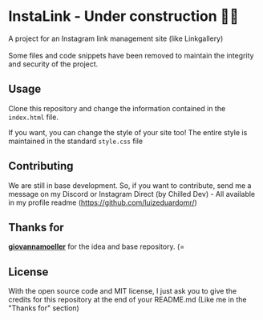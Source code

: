 # InstaLink - Under construction  👨‍💻
A project for an Instagram link management site (like Linkgallery)
</br>
</br>
Some files and code snippets have been removed to maintain the integrity and security of the project.

## Usage

Clone this repository and change the information contained in the `index.html` file.

If you want, you can change the style of your site too! The entire style is maintained in the standard `style.css` file

## Contributing
We are still in base development. So, if you want to contribute, send me a message on my Discord or Instagram Direct (by Chilled Dev) - All available in my profile readme (https://github.com/luizeduardomr/)

## Thanks for

 [**giovannamoeller**](https://github.com/giovannamoeller) for the idea and base repository. (=

## License
With the open source code and MIT license, I just ask you to give the credits for this repository at the end of your README.md (Like me in the "Thanks for" section)
